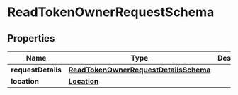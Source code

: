 

# ReadTokenOwnerRequestSchema


## Properties

Name | Type | Description | Notes
------------ | ------------- | ------------- | -------------
**requestDetails** | [**ReadTokenOwnerRequestDetailsSchema**](ReadTokenOwnerRequestDetailsSchema.md) |  |  [optional]
**location** | [**Location**](Location.md) |  |  [optional]



